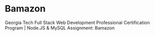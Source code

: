 # Bamazon
Georgia Tech Full Stack Web Development Professional Certification Program  | Node.JS &amp; MySQL Assignment: Bamazon 
